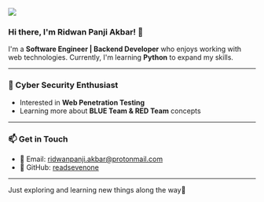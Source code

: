 [![](https://visitcount.itsvg.in/api?id=readsevenone&icon=1&color=0)](https://visitcount.itsvg.in)

<!-- Proudly created with GPRM ( https://gprm.itsvg.in ) -->

### Hi there, I'm Ridwan Panji Akbar! 👋

I'm a **Software Engineer | Backend Developer** who enjoys working with web technologies. Currently, I'm learning **Python** to expand my skills.

---

### 🔐 Cyber Security Enthusiast
- Interested in **Web Penetration Testing**
- Learning more about **BLUE Team & RED Team** concepts

---

### 📫 Get in Touch
- 📧 Email: [ridwanpanji.akbar@protonmail.com](mailto:ridwanpanji.akbar@protonmail.com)
- 🔗 GitHub: [readsevenone](https://github.com/readsevenone)

---

Just exploring and learning new things along the way🚀

